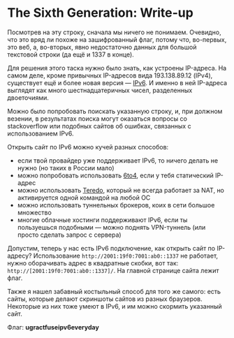 # The Sixth Generation: Write-up

Посмотрев на эту строку, сначала мы ничего не понимаем. Очевидно, что это вряд ли похоже на зашифрованный флаг, потому что, во-первых, это веб, а, во-вторых, явно недостаточно данных
для большой текстовой строки (да ещё и 1337 в конце).

Для решения этого таска нужно было знать, как устроены IP-адреса. На самом деле, кроме привычных IP-адресов вида 193.138.89.12 (IPv4), существует ещё и более новая версия — 
[IPv6](https://ru.wikipedia.org/wiki/IPv6). И именно в ней IP-адреса выглядят как много шестнадцатеричных чисел, разделенных двоеточиями.

Можно было попробовать поискать указанную строку, и, при должном везении, в результатах поиска могут оказаться вопросы со stackoverflow или подобных сайтов об ошибках, связанных с 
использованием IPv6.

Открыть сайт по IPv6 можно кучей разных способов:

* если твой провайдер уже поддерживает IPv6, то ничего делать не нужно (но таких в России мало)
* можно попробовать использовать [6to4](https://ru.wikipedia.org/wiki/6to4), если у тебя статический IP-адрес
* можно использовать [Teredo](https://ru.wikipedia.org/wiki/Teredo_(%D1%81%D0%B5%D1%82%D0%B5%D0%B2%D0%BE%D0%B9_%D0%BF%D1%80%D0%BE%D1%82%D0%BE%D0%BA%D0%BE%D0%BB)), который 
  не всегда работает за NAT, но активируется одной командой на любой ОС
* можно использовать туннельных брокеров, коих в сети большое множество
* многие облачные хостинги поддерживают IPv6, если ты пользуешься подобными — можно поднять VPN-туннель (или просто сделать запрос с сервера)

Допустим, теперь у нас есть IPv6 подключение, как открыть сайт по IP-адресу? Использование `http://2001:19f0:7001:ab0::1337` не работает, нужно оборачивать адрес в квадратные скобки, 
вот так: `http://[2001:19f0:7001:ab0::1337]/`. На главной странице сайта лежит флаг.

Также я нашел забавный костыльный способ для того же самого: есть сайты, которые делают скриншоты сайтов из разных браузеров. Некоторые из них тоже умеют в IPv6, и им можно
скормить указанный сайт.

Флаг: **ugractfuseipv6everyday**
